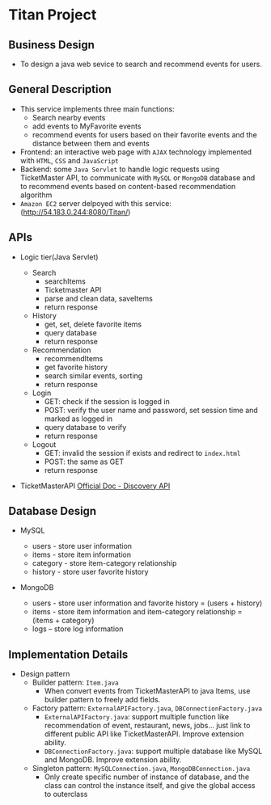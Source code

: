 # Titan Project

## Business Design
- To design a java web sevice to search and recommend events for users.

## General Description

- This service implements three main functions:
	* Search nearby events
	* add events to MyFavorite events
	* recommend events for users based on their favorite events and the distance between them and events
- Frontend: an interactive web page with `AJAX` technology implemented with `HTML`, `CSS` and `JavaScript`
- Backend: some `Java Servlet` to handle logic requests using TicketMaster API, to communicate with `MySQL` or `MongoDB` database and to recommend events based on content-based recommendation algorithm
- `Amazon EC2` server delpoyed with this service: (http://54.183.0.244:8080/Titan/)

## APIs
- Logic tier(Java Servlet)
	* Search
		* searchItems
		* Ticketmaster API
		* parse and clean data, saveItems
		* return response
	* History
		* get, set, delete favorite items
		* query database
		* return response
	* Recommendation
		* recommendItems
		* get favorite history
		* search similar events, sorting
		* return response
	* Login
		* GET: check if the session is logged in
		* POST: verify the user name and password, set session time and marked as logged in
		* query database to verify
		* return response
	* Logout
		* GET: invalid the session if exists and redirect to `index.html`
		* POST: the same as GET
		* return response

- TicketMasterAPI
[Official Doc - Discovery API](https://developer.ticketmaster.com/products-and-docs/apis/discovery-api/v2/)

## Database Design
- MySQL
	* users - store user information
	* items - store item information
	* category - store item-category relationship
	* history - store user favorite history

- MongoDB
	* users - store user information and favorite history = (users + history)
	* items - store item information and item-category relationship = (items + category)
	* logs – store log information

## Implementation Details
- Design pattern
	* Builder pattern: `Item.java`
		* When convert events from TicketMasterAPI to java Items, use builder pattern to freely add fields.
	* Factory pattern: `ExternalAPIFactory.java`, `DBConnectionFactory.java`
		* `ExternalAPIFactory.java`: support multiple function like recommendation of event, restaurant, news, jobs… just link to different public API like TicketMasterAPI. Improve extension ability.
		* `DBConnectionFactory.java`: support multiple database like MySQL and MongoDB. Improve extension ability.
	* Singleton pattern: `MySQLConnection.java`, `MongoDBConnection.java`
		* Only create specific number of instance of database, and the class can control the instance itself, and give the global access to outerclass


